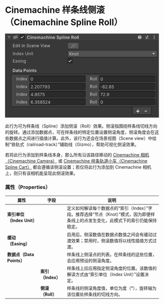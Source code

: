 # Cinemachine 样条线侧滚（Cinemachine Spline Roll）

![样条线侧滚检视面板](images/CinemachineSplineRollInspector.png)

此行为可为样条线（Spline）添加侧滚（Roll）效果。侧滚指围绕样条线切线方向的旋转。通过添加数据点，可在样条线的特定位置设置侧滚角度，侧滚角度会在这些数据点之间进行插值计算。此外，该行为还会在场景视图（Scene view）中绘制“铁轨式（railroad-track）”辅助线（Gizmo），帮助可视化侧滚效果。

若将此行为添加到样条线本身，那么所有沿该路径移动的 [Cinemachine 相机（Cinemachine Camera）](CinemachineCamera.md) 或 [Cinemachine 样条轨道小车（Cinemachine Spline Cart）](CinemachineSplineCart.md) 都会遵循该侧滚设置；若仅将此行为添加到 Cinemachine 相机上，则只有该相机能呈现此侧滚效果。


### 属性（Properties）

| 属性 | 字段 | 说明 |
| --- | --- | --- |
| **索引单位（Index Unit）** |  | 定义如何解读每个数据点的“索引（Index）”字段。推荐选择“节点（Knot）”模式，因为即便样条线上的点发生变化，此模式下的索引仍能保持稳定。 |
| **缓动（Easing）** |  | 启用后，侧滚数值在数据点数值之间会有缓动过渡效果；禁用时，侧滚数值将以线性插值方式过渡。 |
| **数据点（Data Points）** |  | 样条线上侧滚点的列表。在样条线的这些位置，会应用预设的侧滚角度。 |
| | **索引（Index）** | 样条线上应应用指定侧滚角度的位置。该数值的解读方式由“索引单位（Index Unit）”设置决定。 |
| | **侧滚（Roll）** | 样条线的侧滚角度值，单位为度（°），旋转轴为该位置处样条线的切线方向。 |
